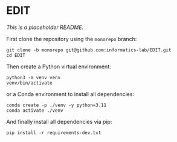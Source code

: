 # EDIT

*This is a placeholder README.*

First clone the repository using the `monorepo` branch:

```
git clone -b monorepo git@github.com:informatics-lab/EDIT.git
cd EDIT
```

Then create a Python virtual environment:

```
python3 -m venv venv
venv/bin/activate
```

or a Conda environment to install all dependencies:

```
conda create -p ./venv -y python=3.11
conda activate ./venv
```

And finally install all dependencies via pip:

```
pip install -r requirements-dev.txt
```
